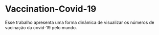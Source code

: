 # Vaccination-Covid-19
Esse trabalho apresenta uma forma dinâmica de visualizar os números de vacinação da covid-19 pelo mundo.
